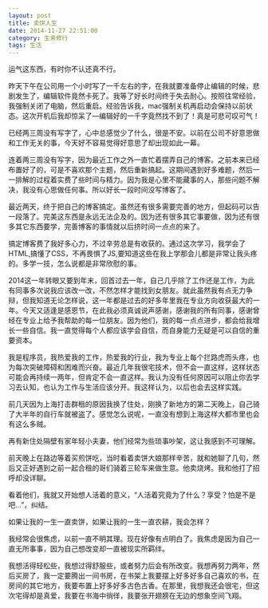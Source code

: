 ```yaml
---
layout: post
title: 卖饼人生
date: 2014-11-27 22:51:00
category: 生来修行
tags: 生活
---
```


运气这东西，有时你不认还真不行。

昨天下午在公司用一个小时写了一千左右的字，在我就要准备停止编辑的时候，悲剧发生了，编辑软件竟然卡死了。我等了好长时间终于失去耐心。按照往常经验，我强制关闭了电脑，然后重启。经验告诉我，mac强制关机再启动会保持以前状态。这次开机后我却惊呆了—编辑好的一千字竟然找不到了！真是可悲可叹可气！

已经两三周没有写字了，心中总感觉少了什么，很是不安。以前在公司不好意思做和工作无关的事，今天好不容易觉得好意思了却出现如此一幕。

连着两三周没有写字，因为最近工作之外一直忙着摆弄自己的博客。之前本来已经布置好了的，可是不喜欢那个主题，然后重新搞起。这期间遇到好多难题，然后一一排解的过程着实费了些时间与精力。因为我是心里不能藏事的人，那些问题不解决，我没有心思做任何事。所以好长一段时间没写博客了。

最近两天，终于把自己的博客搞定。虽然还有很多需要完善的地方，但起码可以告一段落了。完美这东西是永远无法企及的。因为还有很多其它事要做，因为还有很多其它东西要学，完善博客的事情就以后挤时间一点点的来了。

搞定博客费了我好多心力，不过辛劳总是有收获的。通过这次学习，我学会了HTML,搞懂了CSS，不再畏惧了JS,要知道这些在我上学那会儿都是非常让我头疼的。多学一技，怎么说都是非常欣慰的事。

2014这一年转眼又要到年末，回首过去一年，自己几乎除了工作还是工作，为此有同事多次说我应该改一改，不然怎样才能找到女朋友。就此虽然我有点无力争辩，但我知道无论怎样说，这一年都是过去的好多年里我在专业方向收获最大的一年。今天又适逢是感恩节，在此我必须真诚说声感谢，感谢我的所有同事，感谢曾经在专业上给予我帮助的每一位朋友。因为他们，我的每一点点进步，都会给我增长一些自信。我一直觉得每个人都应该学会自信，而自身能力无疑是可以自信的重要资本。

我是程序员，我热爱我的工作，热爱我的行业，我为专业上每个拦路虎而头疼，也为每次突破障碍和困难而兴奋。最近几年我很宅技术，但不会一直这样，这样状态可能会再持续一两年，但肯定不会一直这样。我认为没有任何原因可以阻止你去学习去认知，也认为工作与生活应该分开。我这样认为，以后也会去这样实践。

前几天因为上海打击群租的原因我换了住处，刚换了新地方的第二天晚上，自己骑了大半年的自行车就被盗了。感觉怎么说呢，一直没有想到上海这样大都市里也会有这么多贼。

再有新住处隔壁有家年轻小夫妻，他们经常为些琐事吵架，这让我感到不可理解。

前天晚上在路边等着买煎饼吃，当时看着卖饼大娘那样辛苦，就和她聊了几句，然后又正好遇到之前一起合租的哥们骑着三轮车来做生意。他卖烧烤。我和他打了招呼却没详聊。

看着他们，我就又开始想人活着的意义，“人活着究竟为了什么？享受？怕是不是吧…”，纠结。

如果让我的一生一直卖饼，如果让我的一生一直农耕，我会怎样？

我经常会很焦虑，以前一直不明其理。现在好像有点明白了。我焦虑是因为自己一直无所事事，因为自己想改变却一直被现实所羁绊。

我想活得轻松些，我想过得舒服些，或者努力后会有所改变。我想再努力两年，然后买房了，我一定要腾出一间书房，在书架上我要摆上好多好多自己喜欢的书，在房间的其它地方，我要布置上好多好多古色古香。在那里，我想我还会很宅，但这次宅得却是真爱，我要在书海中徜徉，我要张开翅膀在无边的想象空间飞翔。
